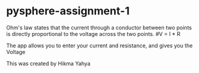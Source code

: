 # pysphere-assignment-1

Ohm's law states that the current through a conductor between two points is directly proportional to the voltage across the two points. #V = I * R

The app allows you to enter your current and resistance, and gives you the Voltage 

This was created by Hikma Yahya
